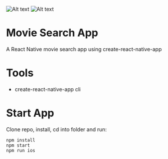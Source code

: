 ![Alt text](https://monosnap.com/file/WUdAW0Orx5vhoPew7jU8sfGQ8AfufN.png)
![Alt text](https://monosnap.com/file/xzwP6NWXT9kjcp7yhpNLRWqqIbqtMc.png)

# Movie Search App
A React Native movie search app using create-react-native-app

# Tools
* create-react-native-app cli

# Start App
Clone repo, install, cd into folder and run:
```git
npm install
npm start
npm run ios
```



